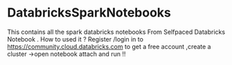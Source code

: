 # DatabricksSparkNotebooks
This contains all the spark databricks notebooks From Selfpaced Databricks Notebook .
How to used it ?
Register /login in to https://community.cloud.databricks.com to get a free account ,create a cluster ->open notebook attach and run !!
